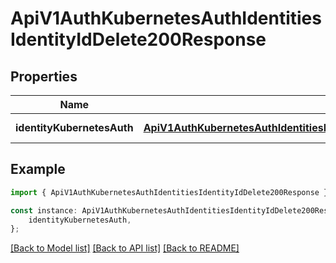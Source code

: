 # ApiV1AuthKubernetesAuthIdentitiesIdentityIdDelete200Response


## Properties

Name | Type | Description | Notes
------------ | ------------- | ------------- | -------------
**identityKubernetesAuth** | [**ApiV1AuthKubernetesAuthIdentitiesIdentityIdDelete200ResponseIdentityKubernetesAuth**](ApiV1AuthKubernetesAuthIdentitiesIdentityIdDelete200ResponseIdentityKubernetesAuth.md) |  | [default to undefined]

## Example

```typescript
import { ApiV1AuthKubernetesAuthIdentitiesIdentityIdDelete200Response } from './api';

const instance: ApiV1AuthKubernetesAuthIdentitiesIdentityIdDelete200Response = {
    identityKubernetesAuth,
};
```

[[Back to Model list]](../README.md#documentation-for-models) [[Back to API list]](../README.md#documentation-for-api-endpoints) [[Back to README]](../README.md)
